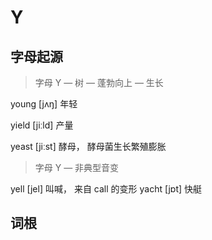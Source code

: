 # Y

## 字母起源

> 字⺟ Y — 树 — 蓬勃向上 — ⽣⻓

young [jʌŋ] 年轻

yield [jiːld] 产量

yeast [jiːst] 酵⺟， 酵⺟菌⽣⻓繁殖膨胀

> 字⺟ Y — ⾮典型⾳变

yell [jel] 叫喊， 来⾃ call 的变形 yacht [jɒt] 快艇

## 词根

